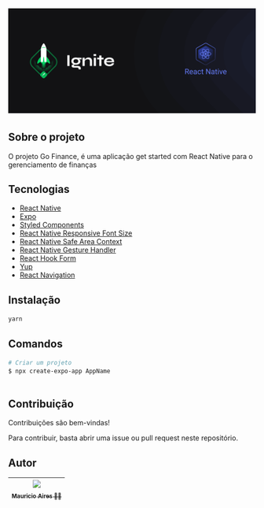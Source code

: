 # ![Cover](.github/assets/cover-react-native.png)

## Sobre o projeto

O projeto Go Finance, é uma aplicação get started com React Native para o gerenciamento de finanças

## Tecnologias

- [React Native](https://reactnative.dev/)
- [Expo](https://expo.dev/)
- [Styled Components](https://styled-components.com/docs/basics)
- [React Native Responsive Font Size](https://www.npmjs.com/package/react-native-responsive-fontsize)
- [React Native Safe Area Context](https://github.com/th3rdwave/react-native-safe-area-context)
- [React Native Gesture Handler](https://www.npmjs.com/package/react-native-gesture-handler)
- [React Hook Form](https://www.react-hook-form.com/)
- [Yup](https://github.com/jquense/yup)
- [React Navigation](https://reactnavigation.org/)

## Instalação

```sh
yarn
```

## Comandos

```bash
# Criar um projeto
$ npx create-expo-app AppName



```

## Contribuição

Contribuições são bem-vindas!

Para contribuir, basta abrir uma issue ou pull request neste repositório.

## Autor

| [<img loading="lazy" src="https://github.com/MauricioAires.png" width=115><br><sub>Mauricio Aires 👋🏽</sub>](https://github.com/MauricioAires) |
| :-------------------------------------------------------------------------------------------------------------------------------------------: |
